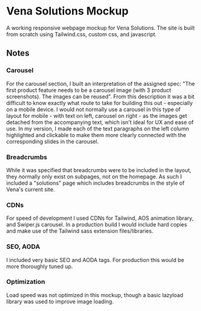 # Vena Solutions Mockup

A working responsive webpage mockup for Vena Solutions. The site is built from scratch using Tailwind.css, custom css, and javascript.

## Notes

### Carousel 

For the carousel section, I built an interpretation of the assigned spec: "The first product feature needs to be a carousel image (with 3 product screenshots). The images can be reused". From this description it was a bit difficult to know exactly what route to take for building this out - especially on a mobile device. I would not normally use a carousel in this type of layout for mobile - with text on left, carousel on right - as the images get detached from the accompanying text, which isn't ideal for UX and ease of use. In my version, I made each of the text paragraphs on the left column highlighted and clickable to make them more clearly connected with the corresponding slides in the carousel.

### Breadcrumbs

While it was specified that breadcrumbs were to be included in the layout, they normally only exist on subpages, not on the homepage.  As such I included a "solutions" page which includes breadcrumbs in the style of Vena's current site.

### CDNs

For speed of development I used CDNs for Tailwind, AOS animation library, and Swiper.js carousel.  In a production build I would include hard copies and make use of the Tailwind sass extension files/libraries. 

### SEO, AODA

I included very basic SEO and AODA tags. For production this would be more thoroughly tuned up.

### Optimization

Load speed was not optimized in this mockup, though a basic lazyload library was used to improve image loading.